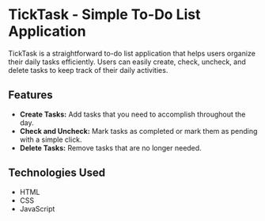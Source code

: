 # TickTask - Simple To-Do List Application

TickTask is a straightforward to-do list application that helps users organize their daily tasks efficiently. Users can easily create, check, uncheck, and delete tasks to keep track of their daily activities.

## Features

- **Create Tasks:** Add tasks that you need to accomplish throughout the day.
- **Check and Uncheck:** Mark tasks as completed or mark them as pending with a simple click.
- **Delete Tasks:** Remove tasks that are no longer needed.

## Technologies Used

- HTML
- CSS
- JavaScript

